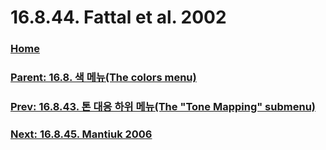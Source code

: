 # 16.8.44. Fattal et al. 2002

### [Home](./00-home.md)
### [Parent: 16.8. 색 메뉴(The colors menu)](./16-08-00-the-colors-menu.md)
### [Prev: 16.8.43. 톤 대응 하위 메뉴(The "Tone Mapping" submenu)](./16-08-43-the-tone-mapping-submenu.md)
### [Next: 16.8.45. Mantiuk 2006](./16-08-45-mantiuk-2006.md)
